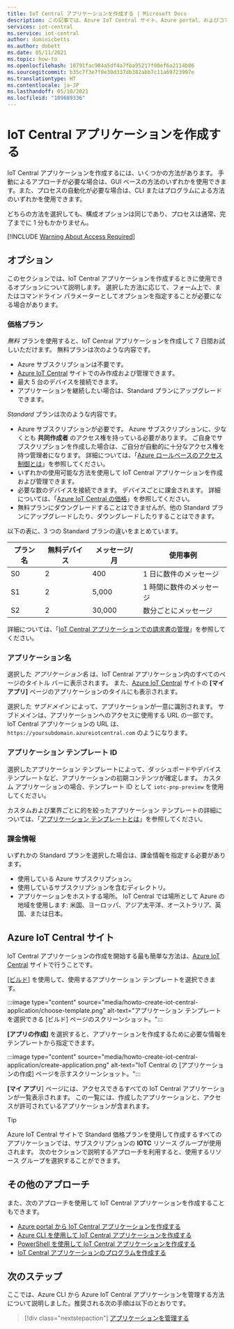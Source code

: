 ```yaml
---
title: IoT Central アプリケーションを作成する | Microsoft Docs
description: この記事では、Azure IoT Central サイト、Azure portal、およびコマンドライン環境から IoT Central アプリケーションを作成するためのオプションについて説明します。
services: iot-central
ms.service: iot-central
author: dominicbetts
ms.author: dobett
ms.date: 05/11/2021
ms.topic: how-to
ms.openlocfilehash: 10791fac984a5df4a7fba95217f00ef6a2114b86
ms.sourcegitcommit: b35c7f3e7f0e30d337db382abb7c11a69723997e
ms.translationtype: HT
ms.contentlocale: ja-JP
ms.lasthandoff: 05/10/2021
ms.locfileid: "109689336"
---
```

# <a name="create-an-iot-central-application"></a>IoT Central アプリケーションを作成する

IoT Central アプリケーションを作成するには、いくつかの方法があります。 手動によるアプローチが必要な場合は、GUI ベースの方法のいずれかを使用できます。また、プロセスの自動化が必要な場合は、CLI またはプログラムによる方法のいずれかを使用できます。

どちらの方法を選択しても、構成オプションは同じであり、プロセスは通常、完了までに 1 分もかかりません。

[!INCLUDE [Warning About Access Required](../../../includes/iot-central-warning-contribitorrequireaccess.md)]

## <a name="options"></a>オプション

このセクションでは、IoT Central アプリケーションを作成するときに使用できるオプションについて説明します。 選択した方法に応じて、フォーム上で、またはコマンドライン パラメーターとしてオプションを指定することが必要になる場合があります。

### <a name="pricing-plans"></a>価格プラン

*無料* プランを使用すると、IoT Central アプリケーションを作成して 7 日間お試しいただけます。 無料プランは次のような内容です。

- Azure サブスクリプションは不要です。
- [Azure IoT Central](https://aka.ms/iotcentral) サイトでのみ作成および管理できます。
- 最大 5 台のデバイスを接続できます。
- アプリケーションを継続したい場合は、Standard プランにアップグレードできます。

*Standard* プランは次のような内容です。

- Azure サブスクリプションが必要です。 Azure サブスクリプションに、少なくとも **共同作成者** のアクセス権を持っている必要があります。 ご自身でサブスクリプションを作成した場合は、ご自分が自動的に十分なアクセス権を持つ管理者になります。 詳細については、「[Azure ロールベースのアクセス制御とは](../../role-based-access-control/overview.md)」を参照してください。
- いずれかの使用可能な方法を使用して IoT Central アプリケーションを作成および管理できます。
- 必要な数のデバイスを接続できます。 デバイスごとに課金されます。 詳細については、「[Azure IoT Central の価格](/pricing/details/iot-central/)」を参照してください。
- 無料プランにダウングレードすることはできませんが、他の Standard プランにアップグレードしたり、ダウングレードしたりすることはできます。

以下の表に、3 つの Standard プランの違いをまとめています。

| プラン名 | 無料デバイス | メッセージ/月 | 使用事例 |
| --------- | ------------ | -------------- | -------- |
| S0        | 2            | 400            | 1 日に数件のメッセージ |
| S1        | 2            | 5,000          | 1 時間に数件のメッセージ |
| S2        | 2            | 30,000         | 数分ごとにメッセージ |

詳細については、「[IoT Central アプリケーションでの請求書の管理](howto-view-bill.md)」を参照してください。

### <a name="application-name"></a>アプリケーション名

選択した _アプリケーション名_ は、IoT Central アプリケーション内のすべてのページのタイトル バーに表示されます。 また、[Azure IoT Central](https://aka.ms/iotcentral) サイトの **[マイ アプリ]** ページのアプリケーションのタイルにも表示されます。

選択した _サブドメイン_ によって、アプリケーションが一意に識別されます。 サブドメインは、アプリケーションへのアクセスに使用する URL の一部です。 IoT Central アプリケーションの URL は、`https://yoursubdomain.azureiotcentral.com` のようになります。

### <a name="application-template-id"></a>アプリケーション テンプレート ID

選択したアプリケーション テンプレートによって、ダッシュボードやデバイス テンプレートなど、アプリケーションの初期コンテンツが確定します。 カスタム アプリケーションの場合、テンプレート ID として `iotc-pnp-preview` を使用してください。

カスタムおよび業界ごとに的を絞ったアプリケーション テンプレートの詳細については、「[アプリケーション テンプレートとは](concepts-app-templates.md)」を参照してください。

### <a name="billing-information"></a>課金情報

いずれかの Standard プランを選択した場合は、課金情報を指定する必要があります。

- 使用している Azure サブスクリプション。
- 使用しているサブスクリプションを含むディレクトリ。
- アプリケーションをホストする場所。 IoT Central では場所として Azure の地域を使用します: 米国、ヨーロッパ、アジア太平洋、オーストラリア、英国、または日本。

## <a name="azure-iot-central-site"></a>Azure IoT Central サイト

IoT Central アプリケーションの作成を開始する最も簡単な方法は、[Azure IoT Central](https://aka.ms/iotcentral) サイトで行うことです。

[[ビルド]](https://apps.azureiotcentral.com/build) を使用して、使用するアプリケーション テンプレートを選択できます。

:::image type="content" source="media/howto-create-iot-central-application/choose-template.png" alt-text="アプリケーション テンプレートを選択できる [ビルド] ページのスクリーンショット。":::

**[アプリの作成]** を選択すると、アプリケーションを作成するために必要な情報をテンプレートから指定できます。

:::image type="content" source="media/howto-create-iot-central-application/create-application.png" alt-text="IoT Central の [アプリケーションの作成] ページを示すスクリーンショット。":::

**[マイ アプリ**] ページには、アクセスできるすべての IoT Central アプリケーションが一覧表示されます。 この一覧には、作成したアプリケーションと、アクセスが許可されているアプリケーションが含まれます。

> [!TIP]
> Azure IoT Central サイトで Standard 価格プランを使用して作成するすべてのアプリケーションでは、サブスクリプションの **IOTC** リソース グループが使用されます。 次のセクションで説明するアプローチを利用すると、使用するリソース グループを選択することができます。

## <a name="other-approaches"></a>その他のアプローチ

また、次のアプローチを使用して IoT Central アプリケーションを作成することもできます。

- [Azure portal から IoT Central アプリケーションを作成する](howto-manage-iot-central-from-portal.md#create-iot-central-applications)
- [Azure CLI を使用して IoT Central アプリケーションを作成する](howto-manage-iot-central-from-cli.md#create-an-application)
- [PowerShell を使用して IoT Central アプリケーションを作成する](howto-manage-iot-central-from-powershell.md#create-an-application)
- [IoT Central アプリケーションのプログラムを作成する](howto-manage-iot-central-programmatically.md)

## <a name="next-steps"></a>次のステップ

ここでは、Azure CLI から Azure IoT Central アプリケーションを管理する方法について説明しました。推奨される次の手順は以下のとおりです。

> [!div class="nextstepaction"]
> [アプリケーションを管理する](howto-administer.md)
